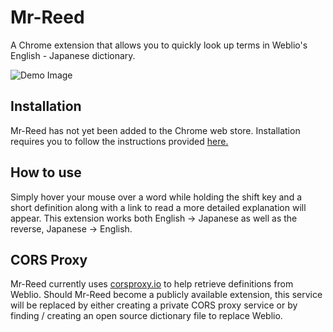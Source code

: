 # Mr-Reed
A Chrome extension that allows you to quickly look up terms in Weblio's English - Japanese dictionary.

![Demo Image](https://i.imgur.com/C5qWI8a.png)

## Installation
Mr-Reed has not yet been added to the Chrome web store. Installation requires you to follow the instructions provided [here.](https://developer.chrome.com/docs/extensions/get-started/tutorial/hello-world#load-unpacked)

## How to use
Simply hover your mouse over a word while holding the shift key and a short definition along with a link to read a more detailed explanation will appear. This extension works both English -> Japanese as well as the reverse, Japanese -> English.

## CORS Proxy

Mr-Reed currently uses [corsproxy.io](https://corsproxy.io/) to help retrieve definitions from Weblio. Should Mr-Reed become a publicly available extension, this service will be replaced by either creating a private CORS proxy service or by finding / creating an open source dictionary file to replace Weblio.
